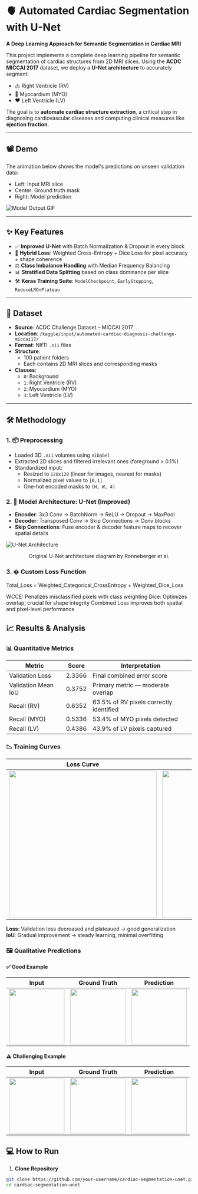# 🫀 Automated Cardiac Segmentation with U-Net  
**A Deep Learning Approach for Semantic Segmentation in Cardiac MRI**

This project implements a complete deep learning pipeline for semantic segmentation of cardiac structures from 2D MRI slices. Using the **ACDC MICCAI 2017** dataset, we deploy a **U-Net architecture** to accurately segment:
- 🫁 Right Ventricle (RV)  
- 🧠 Myocardium (MYO)  
- ❤️ Left Ventricle (LV)  

The goal is to **automate cardiac structure extraction**, a critical step in diagnosing cardiovascular diseases and computing clinical measures like **ejection fraction**.

---

## 📽️ Demo
The animation below shows the model's predictions on unseen validation data:
- Left: Input MRI slice  
- Center: Ground truth mask  
- Right: Model prediction  

![Model Output GIF](https://via.placeholder.com/800x250.png?text=Input+MRI+vs+Ground+Truth+vs+Model+Prediction+GIF)

---

## ✨ Key Features
- ✅ **Improved U-Net** with Batch Normalization & Dropout in every block  
- 🧠 **Hybrid Loss**: Weighted Cross-Entropy + Dice Loss for pixel accuracy + shape coherence  
- ⚖️ **Class Imbalance Handling** with Median Frequency Balancing  
- 📊 **Stratified Data Splitting** based on class dominance per slice  
- 🛠️ **Keras Training Suite**: `ModelCheckpoint`, `EarlyStopping`, `ReduceLROnPlateau`

---

## 📁 Dataset
- **Source**: ACDC Challenge Dataset – MICCAI 2017  
- **Location**: `/kaggle/input/automated-cardiac-diagnosis-challenge-miccai17/`  
- **Format**: NIfTI `.nii` files  
- **Structure**:
  - 100 patient folders
  - Each contains 2D MRI slices and corresponding masks  
- **Classes**:
  - `0`: Background  
  - `1`: Right Ventricle (RV)  
  - `2`: Myocardium (MYO)  
  - `3`: Left Ventricle (LV)  

---

## 🛠️ Methodology

### 1. 📦 Preprocessing
- Loaded 3D `.nii` volumes using `nibabel`
- Extracted 2D slices and filtered irrelevant ones (foreground > 0.1%)
- Standardized input:
  - Resized to `128x128` (linear for images, nearest for masks)
  - Normalized pixel values to `[0,1]`
  - One-hot encoded masks to `(H, W, 4)`

### 2. 🧠 Model Architecture: U-Net (Improved)
- **Encoder**: 3x3 Conv → BatchNorm → ReLU → Dropout → MaxPool  
- **Decoder**: Transposed Conv → Skip Connections → Conv blocks  
- **Skip Connections**: Fuse encoder & decoder feature maps to recover spatial details

![U-Net Architecture](https://lmb.informatik.uni-freiburg.de/people/ronneber/u-net/u-net-architecture.png)
<p align="center">Original U-Net architecture diagram by Ronneberger et al.</p>

### 3. � Custom Loss Function

Total_Loss = Weighted_Categorical_CrossEntropy + Weighted_Dice_Loss

WCCE: Penalizes misclassified pixels with class weighting
Dice: Optimizes overlap; crucial for shape integrity
Combined Loss improves both spatial and pixel-level performance

## 📈 Results & Analysis

### 📊 Quantitative Metrics
| Metric | Score | Interpretation |
|--------|-------|----------------|
| Validation Loss | 2.3366 | Final combined error score |
| Validation Mean IoU | 0.3752 | Primary metric — moderate overlap |
| Recall (RV) | 0.6352 | 63.5% of RV pixels correctly identified |
| Recall (MYO) | 0.5336 | 53.4% of MYO pixels detected |
| Recall (LV) | 0.4386 | 43.9% of LV pixels captured |

### 📉 Training Curves
| Loss Curve | Mean IoU Curve |
|------------|----------------|
| <img src="https://i.imgur.com/vHq0F7B.png" width="400"/> | <img src="https://i.imgur.com/kY7pU4o.png" width="400"/> |

**Loss**: Validation loss decreased and plateaued → good generalization  
**IoU**: Gradual improvement → steady learning, minimal overfitting

### 🖼️ Qualitative Predictions
#### ✅ Good Example
| Input | Ground Truth | Prediction |
|-------|--------------|------------|
| <img src="https://via.placeholder.com/150" width="150"/> | <img src="https://via.placeholder.com/150" width="150"/> | <img src="https://via.placeholder.com/150" width="150"/> |

#### ⚠️ Challenging Example
| Input | Ground Truth | Prediction |
|-------|--------------|------------|
| <img src="https://via.placeholder.com/150" width="150"/> | <img src="https://via.placeholder.com/150" width="150"/> | <img src="https://via.placeholder.com/150" width="150"/> |

## 💻 How to Run
1. **Clone Repository**
```bash
git clone https://github.com/your-username/cardiac-segmentation-unet.git
cd cardiac-segmentation-unet



